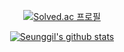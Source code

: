 <div align=center>

[![Solved.ac 
프로필](http://mazassumnida.wtf/api/v2/generate_badge?boj=ksgg1)](https://solved.ac/ksgg1)

[![Seunggil's github stats](https://github-readme-stats.vercel.app/api?username=seunggil1)](https://github.com/anuraghazra/github-readme-stats)

</div>


